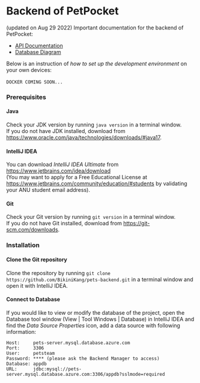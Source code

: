 # Backend of PetPocket
(updated on Aug 29 2022)
Important documentation for the backend of PetPocket: 
* [API Documentation](https://petsapidoc.blob.core.windows.net/$web/Pets-tracking-app-1-1-2.html)
* [Database Diagram](https://drive.google.com/file/d/1SKr-YTJUhAyQewe16b6HvqFJvcW7C1Lz/view?usp=sharing)

Below is an instruction of *how to set up the development environment* on your own devices: \
 \
``DOCKER COMING SOON...``

### Prerequisites
#### Java
Check your JDK version by running ```java version``` in a terminal window.\
If you do not have JDK installed, download from https://www.oracle.com/java/technologies/downloads/#java17.
#### IntelliJ IDEA
You can download *IntelliJ IDEA Ultimate* from https://www.jetbrains.com/idea/download \
(You may want to apply for a Free Educational License at https://www.jetbrains.com/community/education/#students by validating your ANU student email address).
#### Git
Check your Git version by running ```git version``` in a terminal window.\
If you do not have Git installed, download from https://git-scm.com/downloads.
### Installation
#### Clone the Git repository
Clone the repository by running ```git clone https://github.com/BikiniKang/pets-backend.git``` in a terminal window and open it with IntelliJ IDEA. 
#### Connect to Database
If you would like to view or modify the database of the project, open the Database tool window (View | Tool Windows | Database) in IntelliJ IDEA and find the *Data Source Properties* icon, add a data source with following information:
```
Host:     pets-server.mysql.database.azure.com
Port:     3306
User:     petsteam
Password: **** (please ask the Backend Manager to access)
Database: appdb
URL:      jdbc:mysql://pets-server.mysql.database.azure.com:3306/appdb?sslmode=required
```
